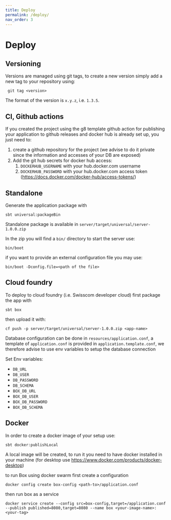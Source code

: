 ```yaml
---
title: Deploy
permalink: /deploy/
nav_order: 3
---
```


# Deploy

## Versioning
Versions are managed using git tags, to create a new version simply add a new tag to your repository using: 
```
 git tag <version>
```
The format of the version is `x.y.z`, i.e. `1.3.5`.

## CI, Github actions
If you created the project using the g8 template github action for publishing your application to github releases and docker hub is already set up, you just need to:
1. create a github repository for the project (we advise to do it private since the information and accesses of your DB are exposed)
2. Add the git hub secrets for docker hub access:
    1. `DOCKERHUB_USERNAME` with your hub.docker.com username
    2. `DOCKERHUB_PASSWORD` with your hub.docker.com access token (https://docs.docker.com/docker-hub/access-tokens/)



## Standalone

Generate the application package with
```
sbt universal:packageBin
```

Standalone package is available in
`server/target/universal/server-1.0.0.zip`

In the zip you will find a `bin/` directory to start the server use: 
```
bin/boot
```
if you want to provide an external configuration file you may use:
```
bin/boot -Dconfig.file=<path of the file>
```

## Cloud foundry 

To deploy to cloud foundry (i.e. Swisscom developer cloud) first package the app with
```
sbt box
```
then upload it with:  
```
cf push -p server/target/universal/server-1.0.0.zip <app-name>
```

Database configuration can be done in `resources/application.conf`, a template of `application.conf` is provided in
`application.template.conf`, we therefore advise to use env variables to setup the database connection

Set Env variables:
- `DB_URL`
- `DB_USER`
- `DB_PASSWORD`
- `DB_SCHEMA`
- `BOX_DB_URL`
- `BOX_DB_USER`
- `BOX_DB_PASSWORD`
- `BOX_DB_SCHEMA`

## Docker

In order to create a docker image of your setup use:
```
sbt docker:publishLocal
```

A local image will be created, to run it you need to have docker installed in your machine (for desktop use https://www.docker.com/products/docker-desktop)

to run Box using docker swarm first create a configuration

```
docker config create box-config <path-to>/application.conf
```

then run box as a service

```
docker service create --config src=box-config,target=/application.conf --publish published=8080,target=8080 --name box <your-image-name>:<your-tag>
```


